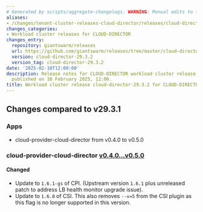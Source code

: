 ```yaml
---
# Generated by scripts/aggregate-changelogs. WARNING: Manual edits to this files will be overwritten.
aliases:
- /changes/tenant-cluster-releases-cloud-director/releases/cloud-director-cloud-director-29.3.2/
changes_categories:
- Workload cluster releases for CLOUD-DIRECTOR
changes_entry:
  repository: giantswarm/releases
  url: https://github.com/giantswarm/releases/tree/master/cloud-director/v29.3.2
  version: cloud-director-29.3.2
  version_tag: cloud-director-29.3.2
date: '2025-02-10T12:00:00'
description: Release notes for CLOUD-DIRECTOR workload cluster release cloud-director-29.3.2,
  published on 10 February 2025, 12:00.
title: Workload cluster release cloud-director-29.3.2 for CLOUD-DIRECTOR
---
```


## Changes compared to v29.3.1

### Apps

- cloud-provider-cloud-director from v0.4.0 to v0.5.0

### cloud-provider-cloud-director [v0.4.0...v0.5.0](https://github.com/giantswarm/cloud-provider-cloud-director-app/compare/v0.4.0...v0.5.0)

#### Changed

- Update to `1.6.1-gs` of CPI. (Upstream version `1.6.1` plus unreleased patch to address LB health monitor upgrade issue).
- Update to `1.6.0` of CSI. This also removes `--v=5` from the CSI plugin as this flag is no longer supported in this version.

